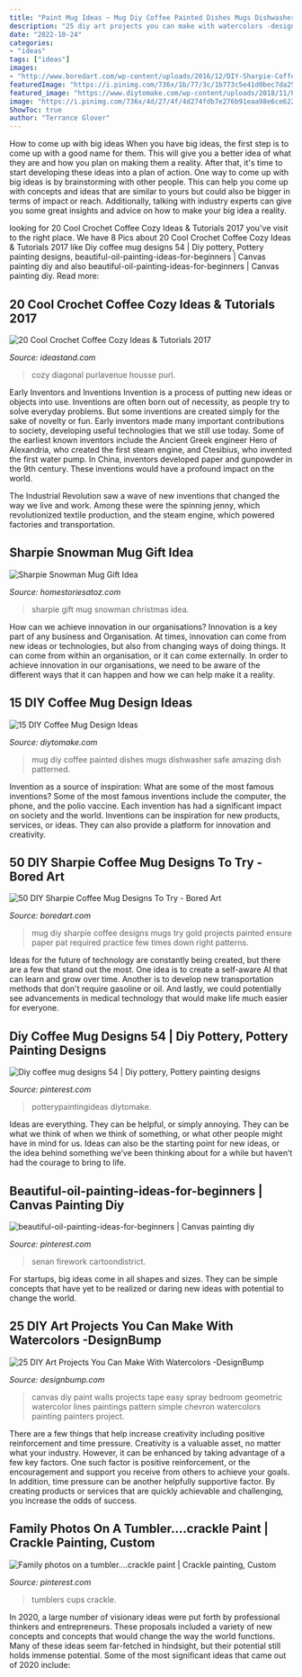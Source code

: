 ```yaml
---
title: "Paint Mug Ideas ~ Mug Diy Coffee Painted Dishes Mugs Dishwasher Safe Amazing Dish Patterned"
description: "25 diy art projects you can make with watercolors -designbump"
date: "2022-10-24"
categories:
- "ideas"
tags: ["ideas"]
images:
- "http://www.boredart.com/wp-content/uploads/2016/12/DIY-Sharpie-Coffee-Mug-Designs-To-Try0111.jpg"
featuredImage: "https://i.pinimg.com/736x/1b/77/3c/1b773c5e41d0bec7da259bd6285b89b0.jpg"
featured_image: "https://www.diytomake.com/wp-content/uploads/2018/11/Painted-Porcelain-Simple-Mugs.jpg"
image: "https://i.pinimg.com/736x/4d/27/4f/4d274fdb7e276b91eaa98e6ce6229616.jpg"
ShowToc: true
author: "Terrance Glover"
---
```



How to come up with big ideas
When you have big ideas, the first step is to come up with a good name for them. This will give you a better idea of what they are and how you plan on making them a reality. After that, it's time to start developing these ideas into a plan of action.
One way to come up with big ideas is by brainstorming with other people. This can help you come up with concepts and ideas that are similar to yours but could also be bigger in terms of impact or reach. Additionally, talking with industry experts can give you some great insights and advice on how to make your big idea a reality.

	

		
looking for 20 Cool Crochet Coffee Cozy Ideas &amp; Tutorials 2017 you've visit to the right place. We have 8 Pics about 20 Cool Crochet Coffee Cozy Ideas &amp; Tutorials 2017 like Diy coffee mug designs 54 | Diy pottery, Pottery painting designs, beautiful-oil-painting-ideas-for-beginners | Canvas painting diy and also beautiful-oil-painting-ideas-for-beginners | Canvas painting diy. Read more:
		
    
## 20 Cool Crochet Coffee Cozy Ideas &amp; Tutorials 2017

<img loading=lazy src="https://ideastand.com/wp-content/uploads/2014/09/crochet-coffee-cozy/13-diy-crochet-coffee-cozy-ideas.jpg" onerror="this.onerror=null;this.src='https://tse1.mm.bing.net/th?id=OIP.ngPOj2YYWbeA_UVa8NDx2wHaHa&amp;pid=15.1';" alt="20 Cool Crochet Coffee Cozy Ideas &amp; Tutorials 2017">

_Source: ideastand.com_

>cozy diagonal purlavenue housse purl. 

	

Early Inventors and Inventions
Invention is a process of putting new ideas or objects into use. Inventions are often born out of necessity, as people try to solve everyday problems. But some inventions are created simply for the sake of novelty or fun. Early inventors made many important contributions to society, developing useful technologies that we still use today.
Some of the earliest known inventors include the Ancient Greek engineer Hero of Alexandria, who created the first steam engine, and Ctesibius, who invented the first water pump. In China, inventors developed paper and gunpowder in the 9th century. These inventions would have a profound impact on the world.

The Industrial Revolution saw a wave of new inventions that changed the way we live and work. Among these were the spinning jenny, which revolutionized textile production, and the steam engine, which powered factories and transportation.

    
## Sharpie Snowman Mug Gift Idea

<img loading=lazy src="https://www.homestoriesatoz.com/wp-content/uploads/2016/11/Sharpie-Snowman.png" onerror="this.onerror=null;this.src='https://tse3.mm.bing.net/th?id=OIP.NBe267HD0e43Ko9y3_acNADGEs&amp;pid=15.1';" alt="Sharpie Snowman Mug Gift Idea">

_Source: homestoriesatoz.com_

>sharpie gift mug snowman christmas idea. 

	

How can we achieve innovation in our organisations?
Innovation is a key part of any business and Organisation. At times, innovation can come from new ideas or technologies, but also from changing ways of doing things. It can come from within an organisation, or it can come externally. In order to achieve innovation in our organisations, we need to be aware of the different ways that it can happen and how we can help make it a reality.

    
## 15 DIY Coffee Mug Design Ideas

<img loading=lazy src="https://www.diytomake.com/wp-content/uploads/2018/11/Painted-Porcelain-Simple-Mugs.jpg" onerror="this.onerror=null;this.src='https://tse2.mm.bing.net/th?id=OIP.Wwcjbo1uJfclo4tC9uELmQHaLH&amp;pid=15.1';" alt="15 DIY Coffee Mug Design Ideas">

_Source: diytomake.com_

>mug diy coffee painted dishes mugs dishwasher safe amazing dish patterned. 

	

Invention as a source of inspiration: What are some of the most famous inventions?
Some of the most famous inventions include the computer, the phone, and the polio vaccine. Each invention has had a significant impact on society and the world. Inventions can be inspiration for new products, services, or ideas. They can also provide a platform for innovation and creativity.

    
## 50 DIY Sharpie Coffee Mug Designs To Try - Bored Art

<img loading=lazy src="http://www.boredart.com/wp-content/uploads/2016/12/DIY-Sharpie-Coffee-Mug-Designs-To-Try0111.jpg" onerror="this.onerror=null;this.src='https://tse4.mm.bing.net/th?id=OIP.hmDgT6WthJtTrG9ieuLeggHaLH&amp;pid=15.1';" alt="50 DIY Sharpie Coffee Mug Designs To Try - Bored Art">

_Source: boredart.com_

>mug diy sharpie coffee designs mugs try gold projects painted ensure paper pat required practice few times down right patterns. 

	

Ideas for the future of technology are constantly being created, but there are a few that stand out the most. One idea is to create a self-aware AI that can learn and grow over time. Another is to develop new transportation methods that don't require gasoline or oil. And lastly, we could potentially see advancements in medical technology that would make life much easier for everyone.

    
## Diy Coffee Mug Designs 54 | Diy Pottery, Pottery Painting Designs

<img loading=lazy src="https://i.pinimg.com/originals/9b/10/90/9b10903c3cb0ac86132f0b2fb05adfdd.jpg" onerror="this.onerror=null;this.src='https://tse4.mm.bing.net/th?id=OIP.TnaorSlr7E3JC0ZvOe9BmQHaE8&amp;pid=15.1';" alt="Diy coffee mug designs 54 | Diy pottery, Pottery painting designs">

_Source: pinterest.com_

>potterypaintingideas diytomake. 

	

Ideas are everything. They can be helpful, or simply annoying. They can be what we think of when we think of something, or what other people might have in mind for us. Ideas can also be the starting point for new ideas, or the idea behind something we’ve been thinking about for a while but haven’t had the courage to bring to life.

    
## Beautiful-oil-painting-ideas-for-beginners | Canvas Painting Diy

<img loading=lazy src="https://i.pinimg.com/736x/1b/77/3c/1b773c5e41d0bec7da259bd6285b89b0.jpg" onerror="this.onerror=null;this.src='https://tse1.mm.bing.net/th?id=OIP.jn950GU8quTV_ANbdnAytwHaJ2&amp;pid=15.1';" alt="beautiful-oil-painting-ideas-for-beginners | Canvas painting diy">

_Source: pinterest.com_

>senan firework cartoondistrict. 

	

For startups, big ideas come in all shapes and sizes. They can be simple concepts that have yet to be realized or daring new ideas with potential to change the world.

    
## 25 DIY Art Projects You Can Make With Watercolors -DesignBump

<img loading=lazy src="https://cdn.designbump.com/wp-content/uploads/2014/10/grid-cell-23869-1413513975-27.jpg" onerror="this.onerror=null;this.src='https://tse3.mm.bing.net/th?id=OIP.61YpvqiV_zW0GlaGAdynBAAAAA&amp;pid=15.1';" alt="25 DIY Art Projects You Can Make With Watercolors -DesignBump">

_Source: designbump.com_

>canvas diy paint walls projects tape easy spray bedroom geometric watercolor lines paintings pattern simple chevron watercolors painting painters project. 

	

There are a few things that help increase creativity including positive reinforcement and time pressure.
Creativity is a valuable asset, no matter what your industry. However, it can be enhanced by taking advantage of a few key factors. One such factor is positive reinforcement, or the encouragement and support you receive from others to achieve your goals. In addition, time pressure can be another helpfully supportive factor. By creating products or services that are quickly achievable and challenging, you increase the odds of success.

    
## Family Photos On A Tumbler....crackle Paint | Crackle Painting, Custom

<img loading=lazy src="https://i.pinimg.com/736x/4d/27/4f/4d274fdb7e276b91eaa98e6ce6229616.jpg" onerror="this.onerror=null;this.src='https://tse2.mm.bing.net/th?id=OIP.my2Y5XaGrVRsa7xnyQd8-AHaHa&amp;pid=15.1';" alt="Family photos on a tumbler....crackle paint | Crackle painting, Custom">

_Source: pinterest.com_

>tumblers cups crackle. 

	

In 2020, a large number of visionary ideas were put forth by professional thinkers and entrepreneurs. These proposals included a variety of new concepts and concepts that would change the way the world functions. Many of these ideas seem far-fetched in hindsight, but their potential still holds immense potential. Some of the most significant ideas that came out of 2020 include: 

